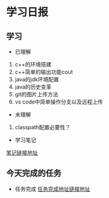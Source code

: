 # 学习日报

## 学习

* 已理解
1. c++的环境搭建
2. c++简单的输出功能cout
3. java的jdk环境配置
4. java的历史变革
5. git的图片上传方法
6. vs code中简单操作分支以及远程上传

* 未理解
1. classpath配置必要性？

* 学习笔记

[笔记链接地址](https://github.com/ChadSZ/learn_git/blob/note/summer-daily/note.md)


## 今天完成的任务


* 任务完成
[任务完成地址链接地址](https://www.jianshu.com/p/41e92ca2573b)
